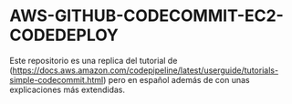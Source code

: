 # AWS-GITHUB-CODECOMMIT-EC2-CODEDEPLOY
Este repositorio es una replica del tutorial de (https://docs.aws.amazon.com/codepipeline/latest/userguide/tutorials-simple-codecommit.html) pero en español además de con unas explicaciones más extendidas.
